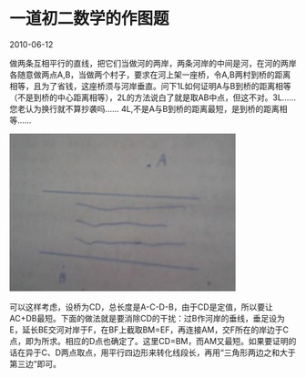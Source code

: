 # 一道初二数学的作图题
2010-06-12


做两条互相平行的直线，把它们当做河的两岸，两条河岸的中间是河，在河的两岸各随意做两点A,B，当做两个村子，要求在河上架一座桥，令A,B两村到桥的距离相等，且为了省钱，这座桥须与河岸垂直。问下1L如何证明A与B到桥的距离相等（不是到桥的中心距离相等），2L的方法说白了就是取AB中点，但这不对。3L……您老认为换行就不算抄袭吗…… 4L,不是A与B到桥的距离最短，是到桥的距离相等……

![](14ce36d3d539b6005cdfcfbbe950352ac65cb7ad.jpeg)


可以这样考虑，设桥为CD，总长度是A-C-D-B，由于CD是定值，所以要让AC+DB最短。下面的做法就是要消除CD的干扰：过B作河岸的垂线，垂足设为E，延长BE交河对岸于F，在BF上截取BM=EF，再连接AM，交F所在的岸边于C点，即为所求。相应的D点也确定了。这里CD=BM，而AM又最短。如果要证明的话在异于C、D两点取点，用平行四边形来转化线段长，再用“三角形两边之和大于第三边”即可。

